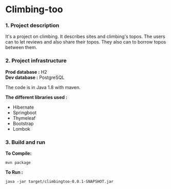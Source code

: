 # Climbing-too

### 1. Project description 

It's a project on climbing. It describes sites and climbing's topos. The users can to let reviews and also share their topos. They also can to borrow topos between them.



### 2. Project infrastructure

**Prod database :** H2  
**Dev database :** PostgreSQL

The code is in Java 1.8 with maven.


**The different libraries used :**

* Hibernate
* Springboot
* Thymeleaf
* Bootstrap
* Lombok


### 3. Build and run

**To Compile:**

```mvn package```


**To Run :**

```java -jar target/climbingtoo-0.0.1-SNAPSHOT.jar```
